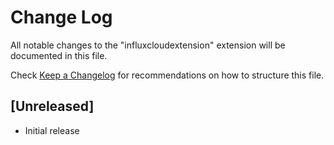 # Change Log

All notable changes to the "influxcloudextension" extension will be documented in this file.

Check [Keep a Changelog](http://keepachangelog.com/) for recommendations on how to structure this file.

## [Unreleased]

- Initial release
